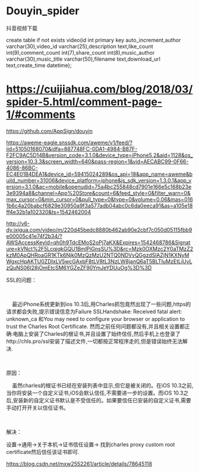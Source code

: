 # Douyin_spider
抖音视频下载

create table if not exists video(id int primary key auto_increment,author varchar(30),video_id varchar(25),description text,like_count int(9),comment_count int(7),share_count int(8),music_author varchar(30),music_title varchar(50),filename text,download_url text,create_time datetime);

# https://cuijiahua.com/blog/2018/03/spider-5.html/comment-page-1/#comments

https://github.com/AppSign/douyin

https://aweme-eagle.snssdk.com/aweme/v1/feed/?iid=51050168070&idfa=887748FC-0DA1-4984-B87F-F2FC9AC5D14B&version_code=3.1.0&device_type=iPhone5,2&aid=1128&os_version=10.3.3&screen_width=640&pass-region=1&vid=AECABC99-0F66-4086-86BC-EC4E01B4DEA1&device_id=59415024289&os_api=18&app_name=aweme&build_number=31006&device_platform=iphone&js_sdk_version=1.3.0.1&app_version=3.1.0&ac=mobile&openudid=75a4bc255848cd7901e166e5c168b23e3e9394a8&channel=App%20Store&count=6&feed_style=0&filter_warn=0&max_cursor=0&min_cursor=0&pull_type=0&type=0&volume=0.06&mas=0161b6c4a20babcf6829e30950a9f3a577adb04abc0c6da0eeca91&as=a105e18ff4e32b1a102320&ts=1542462004

http://v6-dy.ixigua.com/video/m/220d45bedc8880b462ab90e2cbf7c050d05115fbb9e00005c41e74f2b34/?AWSAccessKeyId=qh0h9TdcEMoS2oPj7aKX&Expires=1542468786&Signature=kVNct%2F5LcqjqkGQU1BmlPiGnsSU%3D&rc=Mzk0OXMzc2Y0aTMzZ2kzM0ApQHRoaGR1KTk6Njk0MzQzMzU2NTQ0NDVvQGgzdSlAZjN1KXNyMWgxcHpAKTU0ZDIxLV5wcGAxbF8tLV8tL3NzLW8janQ6aT5BLTIuMzEtLjUvLzQuNS06I28jOmEtcSM6YGZeZF90YmJeYDUuOg%3D%3D

SSL的问题：

 

    最近iPhone系统更新到ios 10.3后,用Charles抓包竟然出现了一些问题,https的请求都会失败,提示错误信息为Failure SSLHandshake: Received fatal alert: unknown_ca 和You may need to configure your browser or application to trust the Charles Root Certificate. 然而之前任何问题都没有,并且相关设置都正确:电脑上安装了Charles的根证书,并且设置了始终信任,然后手机上也登录了http://chls.pro/ssl安装了描述文件,一切都按正常程序走的,但是错误始终无法解决.

 

原因：

    虽然charles的根证书已经在安装列表中显示,但它是被关闭的。在iOS 10.3之前,当你将安装一个自定义证书,iOS会默认信任,不需要进一步的设置。而iOS 10.3之后,安装新的自定义证书默认是不受信任的。如果要信任已安装的自定义证书,需要手动打开开关以信任证书。

 

解决：

设置->通用->关于本机->证书信任设置-> 找到charles proxy custom root certificate然后信任该证书即可.

https://blog.csdn.net/mxw2552261/article/details/78645118
